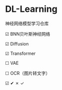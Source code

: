 # DL-Learning
神经网络模型学习仓库

&#9745; BNN贝叶斯神经网络

&#9745; Diffusion

&#9745; Transformer

&#9744; VAE

&#9744; OCR（图片转文字）

&#9745;
&#10004;
&cross;
&check;
